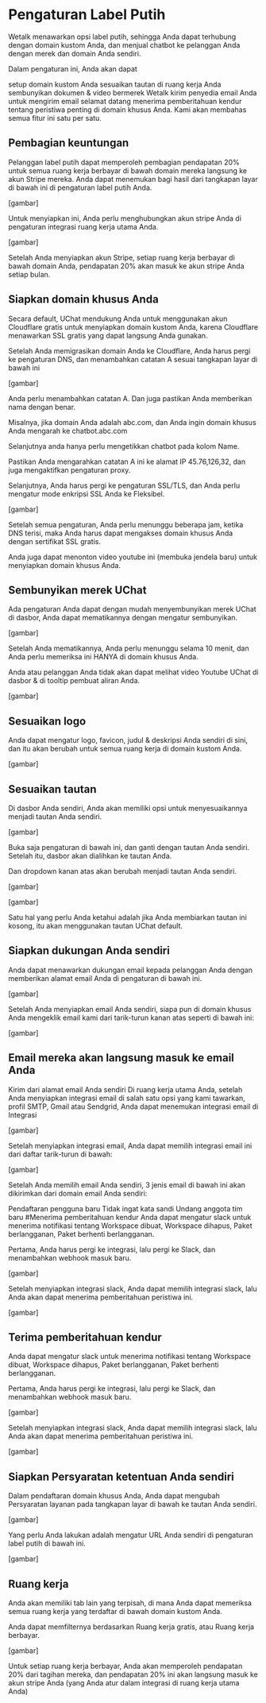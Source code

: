 # Pengaturan Label Putih
Wetalk menawarkan opsi label putih, sehingga Anda dapat terhubung dengan domain kustom Anda, dan menjual chatbot ke pelanggan Anda dengan merek dan domain Anda sendiri.

Dalam pengaturan ini, Anda akan dapat

setup domain kustom Anda
sesuaikan tautan di ruang kerja Anda
sembunyikan dokumen & video bermerek Wetalk
kirim penyedia email Anda untuk mengirim email selamat datang
menerima pemberitahuan kendur tentang peristiwa penting di domain khusus Anda.
Kami akan membahas semua fitur ini satu per satu.

## Pembagian keuntungan
Pelanggan label putih dapat memperoleh pembagian pendapatan 20% untuk semua ruang kerja berbayar di bawah domain mereka langsung ke akun Stripe mereka. Anda dapat menemukan bagi hasil dari tangkapan layar di bawah ini di pengaturan label putih Anda.

[gambar]

Untuk menyiapkan ini, Anda perlu menghubungkan akun stripe Anda di pengaturan integrasi ruang kerja utama Anda.

[gambar]

Setelah Anda menyiapkan akun Stripe, setiap ruang kerja berbayar di bawah domain Anda, pendapatan 20% akan masuk ke akun stripe Anda setiap bulan.

## Siapkan domain khusus Anda
Secara default, UChat mendukung Anda untuk menggunakan akun Cloudflare gratis untuk menyiapkan domain kustom Anda, karena Cloudflare menawarkan SSL gratis yang dapat langsung Anda gunakan.

Setelah Anda memigrasikan domain Anda ke Cloudflare, Anda harus pergi ke pengaturan DNS, dan menambahkan catatan A sesuai tangkapan layar di bawah ini

[gambar]

Anda perlu menambahkan catatan A. Dan juga pastikan Anda memberikan nama dengan benar.

Misalnya, jika domain Anda adalah abc.com, dan Anda ingin domain khusus Anda mengarah ke chatbot.abc.com

Selanjutnya anda hanya perlu mengetikkan chatbot pada kolom Name.

Pastikan Anda mengarahkan catatan A ini ke alamat IP 45.76,126,32, dan juga mengaktifkan pengaturan proxy.

Selanjutnya, Anda harus pergi ke pengaturan SSL/TLS, dan Anda perlu mengatur mode enkripsi SSL Anda ke Fleksibel.

[gambar]

Setelah semua pengaturan, Anda perlu menunggu beberapa jam, ketika DNS terisi, maka Anda harus dapat mengakses domain khusus Anda dengan sertifikat SSL gratis.

Anda juga dapat menonton video youtube ini (membuka jendela baru) untuk menyiapkan domain khusus Anda.

## Sembunyikan merek UChat
Ada pengaturan Anda dapat dengan mudah menyembunyikan merek UChat di dasbor, Anda dapat mematikannya dengan mengatur sembunyikan.

[gambar]

Setelah Anda mematikannya, Anda perlu menunggu selama 10 menit, dan Anda perlu memeriksa ini HANYA di domain khusus Anda.

Anda atau pelanggan Anda tidak akan dapat melihat video Youtube UChat di dasbor & di tooltip pembuat aliran Anda.

[gambar]

## Sesuaikan logo
Anda dapat mengatur logo, favicon, judul & deskripsi Anda sendiri di sini, dan itu akan berubah untuk semua ruang kerja di domain kustom Anda.

[gambar]

## Sesuaikan tautan
Di dasbor Anda sendiri, Anda akan memiliki opsi untuk menyesuaikannya menjadi tautan Anda sendiri.

[gambar]

Buka saja pengaturan di bawah ini, dan ganti dengan tautan Anda sendiri. Setelah itu, dasbor akan dialihkan ke tautan Anda.

Dan dropdown kanan atas akan berubah menjadi tautan Anda sendiri.

[gambar]

[gambar]

Satu hal yang perlu Anda ketahui adalah jika Anda membiarkan tautan ini kosong, itu akan menggunakan tautan UChat default.

## Siapkan dukungan Anda sendiri
Anda dapat menawarkan dukungan email kepada pelanggan Anda dengan memberikan alamat email Anda di pengaturan di bawah ini.

[gambar]

Setelah Anda menyiapkan email Anda sendiri, siapa pun di domain khusus Anda mengeklik email kami dari tarik-turun kanan atas seperti di bawah ini:

[gambar]

## Email mereka akan langsung masuk ke email Anda
Kirim dari alamat email Anda sendiri
Di ruang kerja utama Anda, setelah Anda menyiapkan integrasi email di salah satu opsi yang kami tawarkan, profil SMTP, Gmail atau Sendgrid, Anda dapat menemukan integrasi email di Integrasi

[gambar]

Setelah menyiapkan integrasi email, Anda dapat memilih integrasi email ini dari daftar tarik-turun di bawah:

[gambar]

Setelah Anda memilih email Anda sendiri, 3 jenis email di bawah ini akan dikirimkan dari domain email Anda sendiri:

Pendaftaran pengguna baru
Tidak ingat kata sandi
Undang anggota tim baru
#Menerima pemberitahuan kendur
Anda dapat mengatur slack untuk menerima notifikasi tentang Workspace dibuat, Workspace dihapus, Paket berlangganan, Paket berhenti berlangganan.

Pertama, Anda harus pergi ke integrasi, lalu pergi ke Slack, dan menambahkan webhook masuk baru.

[gambar]

Setelah menyiapkan integrasi slack, Anda dapat memilih integrasi slack, lalu Anda akan dapat menerima pemberitahuan peristiwa ini.

[gambar]

## Terima pemberitahuan kendur
Anda dapat mengatur slack untuk menerima notifikasi tentang Workspace dibuat, Workspace dihapus, Paket berlangganan, Paket berhenti berlangganan.

Pertama, Anda harus pergi ke integrasi, lalu pergi ke Slack, dan menambahkan webhook masuk baru.

[gambar]

Setelah menyiapkan integrasi slack, Anda dapat memilih integrasi slack, lalu Anda akan dapat menerima pemberitahuan peristiwa ini.

[gambar]

## Siapkan Persyaratan ketentuan Anda sendiri
Dalam pendaftaran domain khusus Anda, Anda dapat mengubah Persyaratan layanan pada tangkapan layar di bawah ke tautan Anda sendiri.

[gambar]

Yang perlu Anda lakukan adalah mengatur URL Anda sendiri di pengaturan label putih di bawah ini.

[gambar]

## Ruang kerja
Anda akan memiliki tab lain yang terpisah, di mana Anda dapat memeriksa semua ruang kerja yang terdaftar di bawah domain kustom Anda.

Anda dapat memfilternya berdasarkan Ruang kerja gratis, atau Ruang kerja berbayar.

[gambar]

Untuk setiap ruang kerja berbayar, Anda akan memperoleh pendapatan 20% dari tagihan mereka, dan pendapatan 20% ini akan langsung masuk ke akun stripe Anda (yang Anda atur dalam integrasi di ruang kerja utama Anda)

